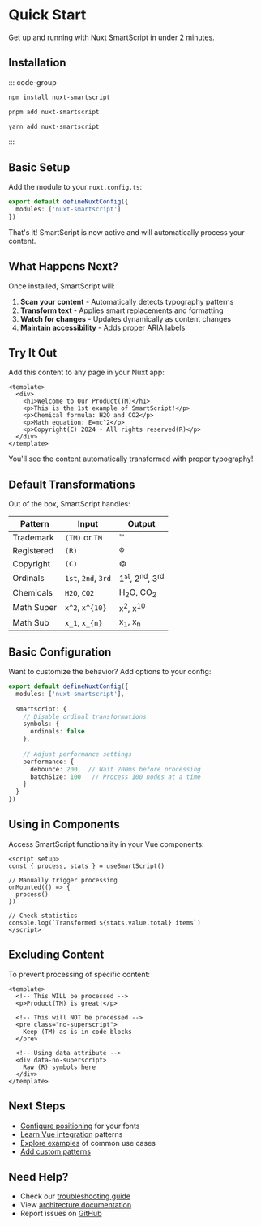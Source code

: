 # Quick Start

Get up and running with Nuxt SmartScript in under 2 minutes.

## Installation

::: code-group

```bash [npm]
npm install nuxt-smartscript
```

```bash [pnpm]
pnpm add nuxt-smartscript
```

```bash [yarn]
yarn add nuxt-smartscript
```

:::

## Basic Setup

Add the module to your `nuxt.config.ts`:

```typescript
export default defineNuxtConfig({
  modules: ['nuxt-smartscript']
})
```

That's it! SmartScript is now active and will automatically process your content.

## What Happens Next?

Once installed, SmartScript will:

1. **Scan your content** - Automatically detects typography patterns
2. **Transform text** - Applies smart replacements and formatting
3. **Watch for changes** - Updates dynamically as content changes
4. **Maintain accessibility** - Adds proper ARIA labels

## Try It Out

Add this content to any page in your Nuxt app:

```vue
<template>
  <div>
    <h1>Welcome to Our Product(TM)</h1>
    <p>This is the 1st example of SmartScript!</p>
    <p>Chemical formula: H2O and CO2</p>
    <p>Math equation: E=mc^2</p>
    <p>Copyright(C) 2024 - All rights reserved(R)</p>
  </div>
</template>
```

You'll see the content automatically transformed with proper typography!

## Default Transformations

Out of the box, SmartScript handles:

| Pattern | Input | Output |
|---------|-------|--------|
| Trademark | `(TM)` or `TM` | ™ |
| Registered | `(R)` | ® |
| Copyright | `(C)` | © |
| Ordinals | `1st`, `2nd`, `3rd` | 1<sup>st</sup>, 2<sup>nd</sup>, 3<sup>rd</sup> |
| Chemicals | `H2O`, `CO2` | H<sub>2</sub>O, CO<sub>2</sub> |
| Math Super | `x^2`, `x^{10}` | x<sup>2</sup>, x<sup>10</sup> |
| Math Sub | `x_1`, `x_{n}` | x<sub>1</sub>, x<sub>n</sub> |

## Basic Configuration

Want to customize the behavior? Add options to your config:

```typescript
export default defineNuxtConfig({
  modules: ['nuxt-smartscript'],
  
  smartscript: {
    // Disable ordinal transformations
    symbols: {
      ordinals: false
    },
    
    // Adjust performance settings
    performance: {
      debounce: 200,  // Wait 200ms before processing
      batchSize: 100   // Process 100 nodes at a time
    }
  }
})
```

## Using in Components

Access SmartScript functionality in your Vue components:

```vue
<script setup>
const { process, stats } = useSmartScript()

// Manually trigger processing
onMounted(() => {
  process()
})

// Check statistics
console.log(`Transformed ${stats.value.total} items`)
</script>
```

## Excluding Content

To prevent processing of specific content:

```vue
<template>
  <!-- This WILL be processed -->
  <p>Product(TM) is great!</p>
  
  <!-- This will NOT be processed -->
  <pre class="no-superscript">
    Keep (TM) as-is in code blocks
  </pre>
  
  <!-- Using data attribute -->
  <div data-no-superscript>
    Raw (R) symbols here
  </div>
</template>
```

## Next Steps

- [Configure positioning](/api/configuration) for your fonts
- [Learn Vue integration](/vue-integration) patterns
- [Explore examples](/examples) of common use cases
- [Add custom patterns](/advanced/custom-patterns)

## Need Help?

- Check our [troubleshooting guide](/troubleshooting)
- View [architecture documentation](/architecture)
- Report issues on [GitHub](https://github.com/mitre/nuxt-smartscript/issues)